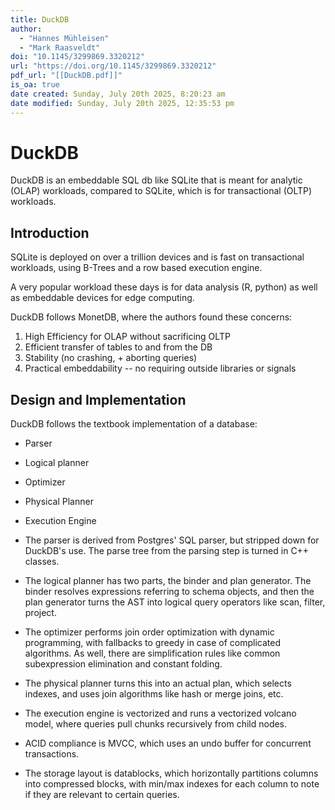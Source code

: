 ```yaml
---
title: DuckDB
author:
  - "Hannes Mühleisen"
  - "Mark Raasveldt"
doi: "10.1145/3299869.3320212"
url: "https://doi.org/10.1145/3299869.3320212"
pdf_url: "[[DuckDB.pdf]]"
is_oa: true
date created: Sunday, July 20th 2025, 8:20:23 am
date modified: Sunday, July 20th 2025, 12:35:53 pm
---
```


# DuckDB

DuckDB is an embeddable SQL db like SQLite that is meant for analytic (OLAP) workloads, compared to SQLite, which is for transactional (OLTP) workloads.

## Introduction

SQLite is deployed on over a trillion devices and is fast on transactional workloads, using B-Trees and a row based execution engine. 

A very popular workload these days is for data analysis (R, python) as well as embeddable devices for edge computing.

DuckDB follows MonetDB, where the authors found these concerns:

1. High Efficiency for OLAP without sacrificing OLTP
2. Efficient transfer of tables to and from the DB
3. Stability (no crashing, + aborting queries)
4. Practical embeddability -- no requiring outside libraries or signals

## Design and Implementation

DuckDB follows the textbook implementation of a database:

- Parser
- Logical planner
- Optimizer
- Physical Planner
- Execution Engine

- The parser is derived from Postgres' SQL parser, but stripped down for DuckDB's use. The parse tree from the parsing step is turned in C++ classes.
- The logical planner has two parts, the binder and plan generator. The binder resolves expressions referring to schema objects, and then the plan generator turns the AST into logical query operators like scan, filter, project.
- The optimizer performs join order optimization with dynamic programming, with fallbacks to greedy in case of complicated algorithms. As well, there are simplification rules like common subexpression elimination and constant folding.
- The physical planner turns this into an actual plan, which selects indexes, and uses join algorithms like hash or merge joins, etc.
- The execution engine is vectorized and runs a vectorized volcano model, where queries pull chunks recursively from child nodes.
- ACID compliance is MVCC, which uses an undo buffer for concurrent transactions.
- The storage layout is datablocks, which horizontally partitions columns into compressed blocks, with min/max indexes for each column to note if they are relevant to certain queries.